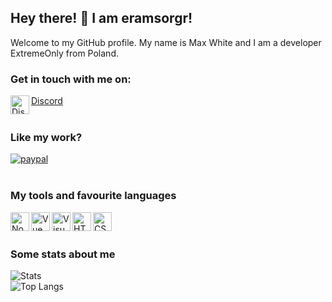 ## Hey there! 👋 I am eramsorgr! 

Welcome to my GitHub profile. My name is Max White and I am a developer ExtremeOnly from Poland. 
<br />

### Get in touch with me on:
<img align="left" alt="Discord" src="https://i.imgur.com/iG1nUnq.png" height="30px" width="30px"/>[Discord](https://discord.gg/WVmBPty)
<br />
<br />

### Like my work? 
[![paypal](https://www.paypalobjects.com/en_US/i/btn/btn_donate_LG.gif)](https://www.paypal.com/donate?hosted_button_id=SFEBCGPLF95PQ)
<br />
<br />

### My tools and favourite languages 
<img align="left" alt="NodeJS" src="https://i.imgur.com/DRFCqqV.png" height="30px" width="30px"/><a/>
<img align="left" alt="Vue" src="https://i.imgur.com/h0lfVR3.png" height="30px" width="30px"/><a/>
<img align="left" alt="Visual Studio Code" src="https://i.imgur.com/dnErvfD.png" height="30px" width="30px"/><a/>
<img align="left" alt="HTML" src="https://i.imgur.com/IWabrlY.png" height="30px" width="30px"/><a/>
<img align="left" alt="CSS" src="https://i.imgur.com/EO03UPO.png" height="30px" width="30px"/><a/>
<br />
<br />

### Some stats about me
![Stats](https://github-readme-stats.vercel.app/api?username=zabujca997&show_icons=true&count_private=true&theme=cobalt)<br />
![Top Langs](https://github-readme-stats.vercel.app/api/top-langs/?username=zabujca997&layout=compact&theme=cobalt)


<!--
**EramsorGR/EramsorGR** is a ✨ _special_ ✨ repository because its `README.md` (this file) appears on your GitHub profile.

Here are some ideas to get you started:

- 🔭 I’m currently working on SCP-RP
- 🌱 I’m currently learning Garry's mod source
- 👯 I’m looking to collaborate on ExtremeOnly / SCP-RP
- 🤔 I’m looking for help with WWW
- 💬 Ask me about SCP-RP
- 📫 How to reach me: Priv job
- 😄 Pronouns: What?
- ⚡ Fun fact: SCP is real
-->
